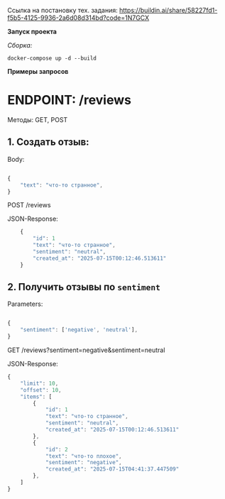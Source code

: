 Ссылка на постановку тех. задания: https://buildin.ai/share/58227fd1-f5b5-4125-9936-2a6d08d314bd?code=1N7GCX


**Запуск проекта**


*Сборка:*

```
docker-compose up -d --build

```

**Примеры запросов**

# ENDPOINT: /reviews

Методы: GET, POST


## 1. Создать отзыв:

Body: 

```javascript

{
    "text": "что-то странное",
}
```

POST /reviews

JSON-Response:

```javascript
    {
        "id": 1
        "text": "что-то странное",
        "sentiment": "neutral",
        "created_at": "2025-07-15T00:12:46.513611"
    }
```

## 2. Получить отзывы по `sentiment`

Parameters:

```javascript

{
    "sentiment": ['negative', 'neutral'],
}
```

GET /reviews?sentiment=negative&sentiment=neutral

JSON-Response:

```javascript
{
    "limit": 10,
    "offset": 10,
    "items": [
        {
            "id": 1
            "text": "что-то странное",
            "sentiment": "neutral",
            "created_at": "2025-07-15T00:12:46.513611"
        }, 
        {
            "id": 2
            "text": "что-то плохое",
            "sentiment": "negative",
            "created_at": "2025-07-15T04:41:37.447509"
        }, 
    ]
}
```